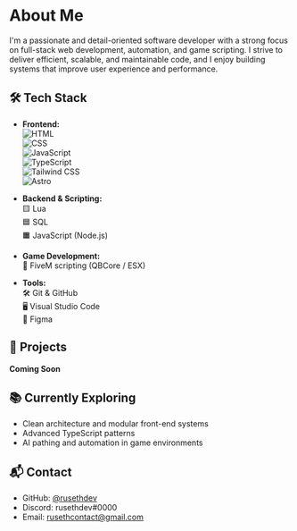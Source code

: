# About Me

I'm a passionate and detail-oriented software developer with a strong focus on full-stack web development, automation, and game scripting. I strive to deliver efficient, scalable, and maintainable code, and I enjoy building systems that improve user experience and performance.

## 🛠️ Tech Stack

- **Frontend:**  
  ![HTML](https://img.shields.io/badge/-HTML5-E34F26?style=flat&logo=html5&logoColor=white)  
  ![CSS](https://img.shields.io/badge/-CSS3-1572B6?style=flat&logo=css3&logoColor=white)  
  ![JavaScript](https://img.shields.io/badge/-JavaScript-F7DF1E?style=flat&logo=javascript&logoColor=black)  
  ![TypeScript](https://img.shields.io/badge/-TypeScript-3178C6?style=flat&logo=typescript&logoColor=white)  
  ![Tailwind CSS](https://img.shields.io/badge/-TailwindCSS-38B2AC?style=flat&logo=tailwind-css&logoColor=white)  
  ![Astro](https://img.shields.io/badge/-Astro-000000?style=flat&logo=astro&logoColor=white)

- **Backend & Scripting:**  
  🟨 Lua  
  🟦 SQL  
  🟧 JavaScript (Node.js)

- **Game Development:**  
  🔧 FiveM scripting (QBCore / ESX)

- **Tools:**  
  🛠️ Git & GitHub  
  🖥️ Visual Studio Code  
  🎨 Figma

## 📂 Projects

**Coming Soon**  


## 📚 Currently Exploring

- Clean architecture and modular front-end systems  
- Advanced TypeScript patterns  
- AI pathing and automation in game environments

## 📬 Contact

- GitHub: [@rusethdev](https://github.com/rusethdev)  
- Discord: rusethdev#0000  
- Email: rusethcontact@gmail.com
